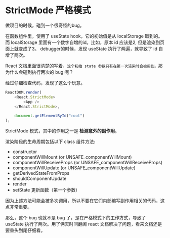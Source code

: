 # StrictMode 严格模式

做项目的时候，碰到一个很奇怪的bug。

在函数组件里，使用了 useState hook，它的初始值是从 localStorage 取到的。而 localStorage 里面有一个数字自增的id。比如，原本 id 应该是2, 但是渲染到页面上就变成了3。
debugger的时候，发现 useState 执行了两遍，就导致了 id 自增了两次。

React 文档里面很清楚的写着，` 这个初始 state 参数只有在第一次渲染时会被用到。 `那为什么会碰到执行两次的 bug 呢？

经过仔细检查代码，发现了这么个玩意。

```ts
ReactDOM.render(
	<React.StrictMode>
		<App />
	</React.StrictMode>,
	
	document.getElementById("root")
);
```

StrictMode 模式，其中的作用之一是 **检测意外的副作用**。

渲染阶段的生命周期包括以下 class 组件方法:

+ constructor
+ componentWillMount (or UNSAFE_componentWillMount)
+ componentWillReceiveProps (or UNSAFE_componentWillReceiveProps)
+ componentWillUpdate (or UNSAFE_componentWillUpdate)
+ getDerivedStateFromProps
+ shouldComponentUpdate
+ render
+ setState 更新函数（第一个参数）

因为上述方法可能会被多次调用，所以不要在它们内部编写副作用相关的代码，这点非常重要。

那么，这个 bug 也就不是 bug 了，是在严格模式下的工作方式，导致了 useState 执行了两次。用了俩天时间翻阅 react 文档解决了问题，看来文档还是要重头到尾仔细看。